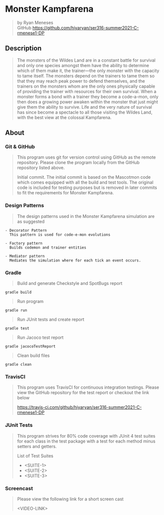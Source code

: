 # Monster Kampfarena
> by Ryan Meneses <br>
> GitHub https://github.com/hiyaryan/ser316-summer2021-C-rmenese1-DP

## Description
> The monsters of the Wildes Land are in a constant battle for survival and only one species
> amongst them have the ability to determine which of them make it, the trainer—the only monster
> with the capacity to tame itself. The monsters depend on the trainers to tame them so that they
> may reach peak power to defend themselves, and the trainers on the monsters whom are the only
> ones physically capable of providing the trainer with resources for their own survival. When a
> monster forms a bond with a trainer they become a code-a-mon, only then does a growing power
> awaken within the monster that just might give them the ability to survive. Life and the very
> nature of survival has since become a spectacle to all those visiting the Wildes Land, with the
> best view at the colossal Kampfarena.

## About
### Git & GitHub
> This program uses git for version control using GitHub as the remote repository. Please clone
> the program locally from the GitHub repository listed above.
>
> Initial commit. The initial commit is based on the Mascotmon code which comes equipped with all
> the build and test tools. The original code is included for testing purposes but is removed in
> later commits to fit the requirements for Monster Kampfarena.

### Design Patterns
> The design patterns used in the Monster Kampfarena simulation are as suggested
    
    - Decorator Pattern
      This pattern is used for code-e-mon evolutions
 
    - Factory pattern
      Builds codemon and trainer entities
      
    - Mediator pattern
      Mediates the simulation where for each tick an event occurs.
    
### Gradle
> Build and generate Checkstyle and SpotBugs report

    gradle build

> Run program

    gradle run

> Run JUnit tests and create report

    gradle test

> Run Jacoco test report

    gradle jacocoTestReport

> Clean build files

    gradle clean
    
### TravisCI
> This program uses TravisCI for continuous integration testings. Please view the GitHub
> repository for the test report or checkout the link below
>
> https://travis-ci.com/github/hiyaryan/ser316-summer2021-C-rmenese1-DP   

### JUnit Tests
> This program strives for 80% code coverage with JUnit 4 test suites for each class in the test
 package with a test for each method minus setters and getters.
>
> List of Test Suites
>
> * \<SUITE-1\>
> * \<SUITE-2\>
> * \<SUITE-3\>

### Screencast
> Please view the following link for a short screen cast
>
> \<VIDEO-LINK\>